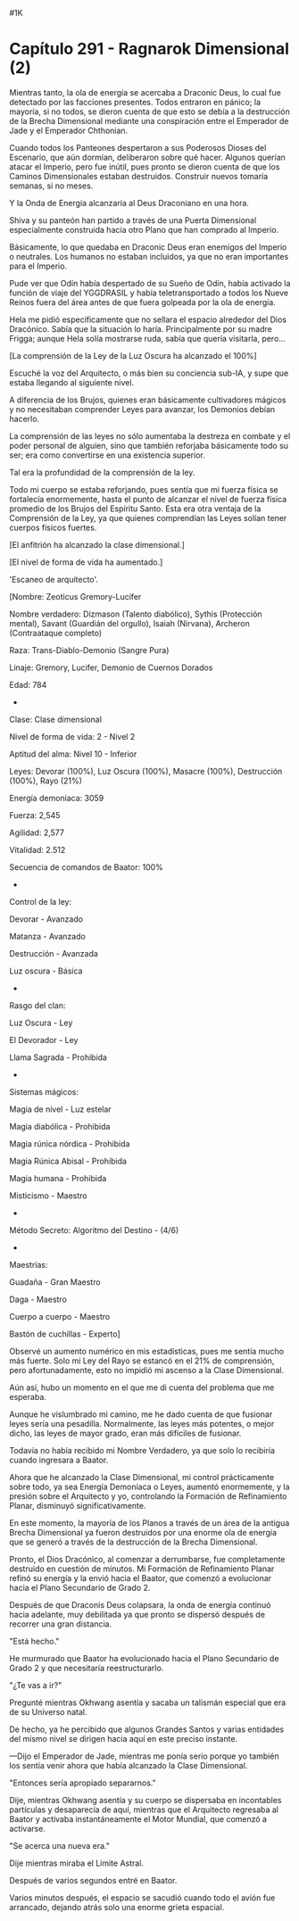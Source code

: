 
#1K 

# Capítulo 291 - Ragnarok Dimensional (2)


Mientras tanto, la ola de energía se acercaba a Draconic Deus, lo cual fue detectado por las facciones presentes. Todos entraron en pánico; la mayoría, si no todos, se dieron cuenta de que esto se debía a la destrucción de la Brecha Dimensional mediante una conspiración entre el Emperador de Jade y el Emperador Chthonian.

Cuando todos los Panteones despertaron a sus Poderosos Dioses del Escenario, que aún dormían, deliberaron sobre qué hacer. Algunos querían atacar el Imperio, pero fue inútil, pues pronto se dieron cuenta de que los Caminos Dimensionales estaban destruidos. Construir nuevos tomaría semanas, si no meses.

Y la Onda de Energía alcanzaría al Deus Draconiano en una hora.

Shiva y su panteón han partido a través de una Puerta Dimensional especialmente construida hacia otro Plano que han comprado al Imperio.

Básicamente, lo que quedaba en Draconic Deus eran enemigos del Imperio o neutrales. Los humanos no estaban incluidos, ya que no eran importantes para el Imperio.

Pude ver que Odín había despertado de su Sueño de Odín, había activado la función de viaje del YGGDRASIL y había teletransportado a todos los Nueve Reinos fuera del área antes de que fuera golpeada por la ola de energía.

Hela me pidió específicamente que no sellara el espacio alrededor del Dios Dracónico. Sabía que la situación lo haría. Principalmente por su madre Frigga; aunque Hela solía mostrarse ruda, sabía que quería visitarla, pero...

[La comprensión de la Ley de la Luz Oscura ha alcanzado el 100%]

Escuché la voz del Arquitecto, o más bien su conciencia sub-IA, y supe que estaba llegando al siguiente nivel.

A diferencia de los Brujos, quienes eran básicamente cultivadores mágicos y no necesitaban comprender Leyes para avanzar, los Demonios debían hacerlo.

La comprensión de las leyes no sólo aumentaba la destreza en combate y el poder personal de alguien, sino que también reforjaba básicamente todo su ser; era como convertirse en una existencia superior.

Tal era la profundidad de la comprensión de la ley.

Todo mi cuerpo se estaba reforjando, pues sentía que mi fuerza física se fortalecía enormemente, hasta el punto de alcanzar el nivel de fuerza física promedio de los Brujos del Espíritu Santo. Esta era otra ventaja de la Comprensión de la Ley, ya que quienes comprendían las Leyes solían tener cuerpos físicos fuertes.

[El anfitrión ha alcanzado la clase dimensional.]

[El nivel de forma de vida ha aumentado.]

'Escaneo de arquitecto'.

[Nombre: Zeoticus Gremory-Lucifer

Nombre verdadero: Dizmason (Talento diabólico), Sythis (Protección mental), Savant (Guardián del orgullo), Isaiah (Nirvana), Archeron (Contraataque completo)

Raza: Trans-Diablo-Demonio (Sangre Pura)

Linaje: Gremory, Lucifer, Demonio de Cuernos Dorados

Edad: 784

-

Clase: Clase dimensional

Nivel de forma de vida: 2 - Nivel 2

Aptitud del alma: Nivel 10 - Inferior

Leyes: Devorar (100%), Luz Oscura (100%), Masacre (100%), Destrucción (100%), Rayo (21%)

Energía demoníaca: 3059

Fuerza: 2,545

Agilidad: 2,577

Vitalidad: 2.512

Secuencia de comandos de Baator: 100%

-

Control de la ley:

Devorar - Avanzado

Matanza - Avanzado

Destrucción - Avanzada

Luz oscura - Básica

-

Rasgo del clan:

Luz Oscura - Ley

El Devorador - Ley

Llama Sagrada - Prohibida

-

Sistemas mágicos:

Magia de nivel - Luz estelar

Magia diabólica - Prohibida

Magia rúnica nórdica - Prohibida

Magia Rúnica Abisal - Prohibida

Magia humana - Prohibida

Misticismo - Maestro

-

Método Secreto: Algoritmo del Destino - (4/6)

-

Maestrías:

Guadaña - Gran Maestro

Daga - Maestro

Cuerpo a cuerpo - Maestro

Bastón de cuchillas - Experto]

Observé un aumento numérico en mis estadísticas, pues me sentía mucho más fuerte. Solo mi Ley del Rayo se estancó en el 21% de comprensión, pero afortunadamente, esto no impidió mi ascenso a la Clase Dimensional.

Aún así, hubo un momento en el que me di cuenta del problema que me esperaba.

Aunque he vislumbrado mi camino, me he dado cuenta de que fusionar leyes sería una pesadilla. Normalmente, las leyes más potentes, o mejor dicho, las leyes de mayor grado, eran más difíciles de fusionar.

Todavía no había recibido mi Nombre Verdadero, ya que solo lo recibiría cuando ingresara a Baator.

Ahora que he alcanzado la Clase Dimensional, mi control prácticamente sobre todo, ya sea Energía Demoníaca o Leyes, aumentó enormemente, y la presión sobre el Arquitecto y yo, controlando la Formación de Refinamiento Planar, disminuyó significativamente.

En este momento, la mayoría de los Planos a través de un área de la antigua Brecha Dimensional ya fueron destruidos por una enorme ola de energía que se generó a través de la destrucción de la Brecha Dimensional.

Pronto, el Dios Dracónico, al comenzar a derrumbarse, fue completamente destruido en cuestión de minutos. Mi Formación de Refinamiento Planar refinó su energía y la envió hacia el Baator, que comenzó a evolucionar hacia el Plano Secundario de Grado 2.

Después de que Draconis Deus colapsara, la onda de energía continuó hacia adelante, muy debilitada ya que pronto se dispersó después de recorrer una gran distancia.

"Está hecho."

He murmurado que Baator ha evolucionado hacia el Plano Secundario de Grado 2 y que necesitaría reestructurarlo.

"¿Te vas a ir?"

Pregunté mientras Okhwang asentía y sacaba un talismán especial que era de su Universo natal.

De hecho, ya he percibido que algunos Grandes Santos y varias entidades del mismo nivel se dirigen hacia aquí en este preciso instante.

—Dijo el Emperador de Jade, mientras me ponía serio porque yo también los sentía venir ahora que había alcanzado la Clase Dimensional.

"Entonces sería apropiado separarnos."

Dije, mientras Okhwang asentía y su cuerpo se dispersaba en incontables partículas y desaparecía de aquí, mientras que el Arquitecto regresaba al Baator y activaba instantáneamente el Motor Mundial, que comenzó a activarse.

"Se acerca una nueva era."

Dije mientras miraba el Límite Astral.

Después de varios segundos entré en Baator.

Varios minutos después, el espacio se sacudió cuando todo el avión fue arrancado, dejando atrás solo una enorme grieta espacial.